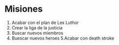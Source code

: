 # Misiones

1. Acabar con el plan de Lex Luthor
2. Crear la liga de la justicia
3. Buscar nuevos miembros
4. Buescar nuevos heroes
5.Acabar con death stroke
